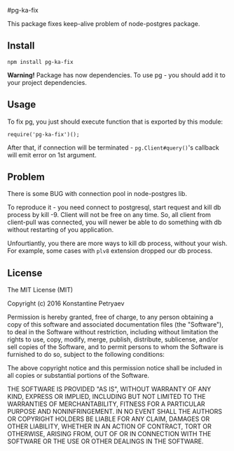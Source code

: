#pg-ka-fix

This package fixes keep-alive problem of node-postgres package.

## Install

    npm install pg-ka-fix
    
**Warning!** Package has now dependencies. To use pg - you should add it to your project dependencies.
    
## Usage

To fix pg, you just should execute function that is exported by this module:

    require('pg-ka-fix')();
    
After that, if connection will be terminated - `pg.Client#query()`'s callback will emit error on 1st argument.
    
## Problem

There is some BUG with connection pool in node-postgres lib.

To reproduce it - you need connect to postgresql, start request and kill db process by kill -9. 
Client will not be free on any time. So, all client from client-pull was connected, 
you will newer be able to do something with db without restarting of you application.

Unfourtiantly, you there are more ways to kill db process, without your wish. For example, some cases with `plv8` 
extension dropped our db process.


## License

The MIT License (MIT)

Copyright (c) 2016 Konstantine Petryaev

Permission is hereby granted, free of charge, to any person obtaining a copy
of this software and associated documentation files (the "Software"), to deal
in the Software without restriction, including without limitation the rights
to use, copy, modify, merge, publish, distribute, sublicense, and/or sell
copies of the Software, and to permit persons to whom the Software is
furnished to do so, subject to the following conditions:

The above copyright notice and this permission notice shall be included in all
copies or substantial portions of the Software.

THE SOFTWARE IS PROVIDED "AS IS", WITHOUT WARRANTY OF ANY KIND, EXPRESS OR
IMPLIED, INCLUDING BUT NOT LIMITED TO THE WARRANTIES OF MERCHANTABILITY,
FITNESS FOR A PARTICULAR PURPOSE AND NONINFRINGEMENT. IN NO EVENT SHALL THE
AUTHORS OR COPYRIGHT HOLDERS BE LIABLE FOR ANY CLAIM, DAMAGES OR OTHER
LIABILITY, WHETHER IN AN ACTION OF CONTRACT, TORT OR OTHERWISE, ARISING FROM,
OUT OF OR IN CONNECTION WITH THE SOFTWARE OR THE USE OR OTHER DEALINGS IN THE
SOFTWARE.